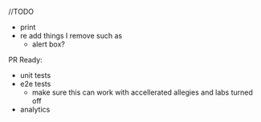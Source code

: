 //TODO

- print
- re add things I remove such as
  - alert box?

PR Ready:

- unit tests
- e2e tests
  - make sure this can work with accellerated allegies and labs turned off
- analytics
